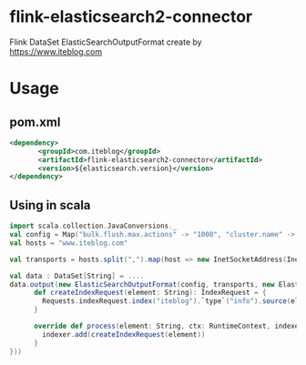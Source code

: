 # flink-elasticsearch2-connector

Flink DataSet ElasticSearchOutputFormat create by <https://www.iteblog.com>

# Usage

## pom.xml
```xml
<dependency>
       <groupId>com.iteblog</groupId>
       <artifactId>flink-elasticsearch2-connector</artifactId>
       <version>${elasticsearch.version}</version>
</dependency>
```

## Using in scala
```scala
import scala.collection.JavaConversions._
val config = Map("bulk.flush.max.actions" -> "1000", "cluster.name" -> "p_pay_realtime_binlog_qes")
val hosts = "www.iteblog.com"

val transports = hosts.split(",").map(host => new InetSocketAddress(InetAddress.getByName(host), 9300)).toList

val data : DataSet[String] = ....
data.output(new ElasticSearchOutputFormat(config, transports, new ElasticsearchSinkFunction[String] {
      def createIndexRequest(element: String): IndexRequest = {
        Requests.indexRequest.index("iteblog").`type`("info").source(element)
      }

      override def process(element: String, ctx: RuntimeContext, indexer: RequestIndexer) {
        indexer.add(createIndexRequest(element))
      }
}))
```